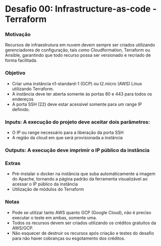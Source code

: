 # Desafio 00: Infrastructure-as-code - Terraform

### Motivação
Recursos de infraestrutura em nuvem devem sempre ser criados utilizando gerenciadores de configuração, tais como Cloudformation, Terraform ou Ansible, garantindo que todo recurso possa ser versionado e recriado de forma facilitada.

### Objetivo

- Criar uma instância n1-standard-1 (GCP) ou t2.micro (AWS) Linux utilizando Terraform.
- A instância deve ter aberta somente às portas 80 e 443 para todos os endereços
- A porta SSH (22) deve estar acessível somente para um range IP definido.

### Inputs: A execução do projeto deve aceitar dois parâmetros:
- O IP ou range necessário para a liberação da porta SSH
- A região da cloud em que será provisionada a instância

### Outputs: A execução deve imprimir o IP público da instância

### Extras
- Pré-instalar o docker na instância que suba automáticamente a imagem do Apache, tornando a página padrão da ferramenta visualizável ao acessar o IP público da instância
- Utilização de módulos do Terraform

### Notas
- Pode se utilizar tanto AWS quanto GCP (Google Cloud), não é preciso executar o teste em ambas, somente uma.
- Todos os recursos devem ser criados utilizando os créditos gratuitos da AWS/GCP.
- Não esquecer de destruir os recursos após criação e testes do desafio para não haver cobranças ou esgotamento dos créditos.